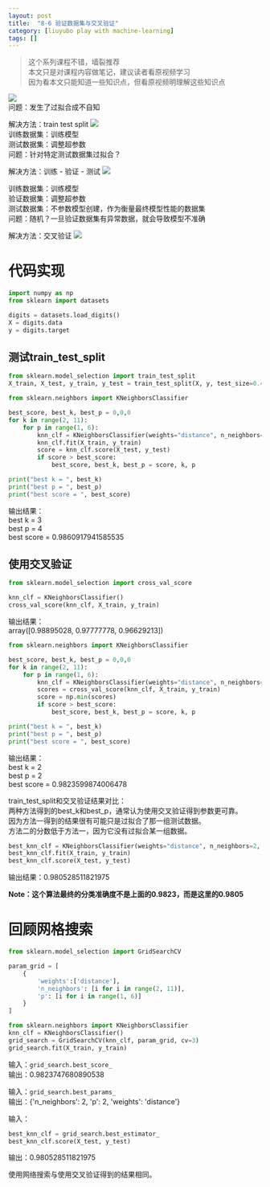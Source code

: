 ```yaml
---
layout: post
title:  "8-6 验证数据集与交叉验证"
category: [liuyubo play with machine-learning]
tags: []
---
```


> 这个系列课程不错，墙裂推荐  
> 本文只是对课程内容做笔记，建议读者看原视频学习  
> 因为看本文只能知道一些知识点，但看原视频明理解这些知识点  

![](http://windmissing.github.io/images/2019/135.jpg)  
问题：发生了过拟合成不自知

解决方法：train test split
![](http://windmissing.github.io/images/2019/136.jpg)  
训练数据集：训练模型   
测试数据集：调整超参数  
问题：针对特定测试数据集过拟合？  

解决方法：训练 - 验证 - 测试
![](http://windmissing.github.io/images/2019/137.jpg)  

<!-- more -->

训练数据集：训练模型   
验证数据集：调整超参数  
测试数据集：不参数模型创建，作为衡量最终模型性能的数据集  
问题：随机？一旦验证数据集有异常数据，就会导致模型不准确  

解决方法：交叉验证
![](http://windmissing.github.io/images/2019/138.jpg)  

# 代码实现

```python
import numpy as np
from sklearn import datasets

digits = datasets.load_digits()
X = digits.data
y = digits.target
```

## 测试train_test_split

```python
from sklearn.model_selection import train_test_split
X_train, X_test, y_train, y_test = train_test_split(X, y, test_size=0.4, random_state=666)

from sklearn.neighbors import KNeighborsClassifier

best_score, best_k, best_p = 0,0,0
for k in range(2, 11):
    for p in range(1, 6):
        knn_clf = KNeighborsClassifier(weights="distance", n_neighbors=k, p=p)
        knn_clf.fit(X_train, y_train)
        score = knn_clf.score(X_test, y_test)
        if score > best_score:
            best_score, best_k, best_p = score, k, p

print("best k = ", best_k)
print("best p = ", best_p)
print("best score = ", best_score)
```

输出结果：  
best k =  3  
best p =  4  
best score =  0.9860917941585535  

## 使用交叉验证

```python
from sklearn.model_selection import cross_val_score

knn_clf = KNeighborsClassifier()
cross_val_score(knn_clf, X_train, y_train)
```

输出结果：  
array([0.98895028, 0.97777778, 0.96629213])  

```python
from sklearn.neighbors import KNeighborsClassifier

best_score, best_k, best_p = 0,0,0
for k in range(2, 11):
    for p in range(1, 6):
        knn_clf = KNeighborsClassifier(weights="distance", n_neighbors=k, p=p, cv=3)
        scores = cross_val_score(knn_clf, X_train, y_train)
        score = np.min(scores)
        if score > best_score:
            best_score, best_k, best_p = score, k, p

print("best k = ", best_k)
print("best p = ", best_p)
print("best score = ", best_score)
```

输出结果：  
best k =  2  
best p =  2  
best score =  0.9823599874006478  

train_test_split和交叉验证结果对比：   
两种方法得到的best_k和best_p，通常认为使用交叉验证得到参数更可靠。  
因为方法一得到的结果很有可能只是过拟合了那一组测试数据。  
方法二的分数低于方法一，因为它没有过拟合某一组数据。  

```python
best_knn_clf = KNeighborsClassifier(weights="distance", n_neighbors=2, p=2)
best_knn_clf.fit(X_train, y_train)
best_knn_clf.score(X_test, y_test)
```

输出结果：0.980528511821975

**Note：这个算法最终的分类准确度不是上面的0.9823，而是这里的0.9805**

# 回顾网格搜索

```python
from sklearn.model_selection import GridSearchCV

param_grid = [
    {   
        'weights':['distance'],
        'n_neighbors': [i for i in range(2, 11)],
        'p': [i for i in range(1, 6)]
    }
]

from sklearn.neighbors import KNeighborsClassifier
knn_clf = KNeighborsClassifier()
grid_search = GridSearchCV(knn_clf, param_grid, cv=3)
grid_search.fit(X_train, y_train)
```

输入：`grid_search.best_score_`  
输出：0.9823747680890538  

输入：`grid_search.best_params_`  
输出：{'n_neighbors': 2, 'p': 2, 'weights': 'distance'}  

输入：

```python
best_knn_clf = grid_search.best_estimator_
best_knn_clf.score(X_test, y_test)
```
输出：0.980528511821975

使用网络搜索与使用交叉验证得到的结果相同。
